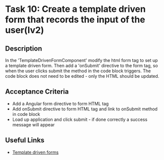 # Task 10: Create a template driven form that records the input of the user(lv2)

## Description
In the 'TemplateDrivenFormComponent' modify the html form tag to set up a template driven form. 
Then add a 'onSubmit' directive to the form tag, so when the user clicks submit the method in the code block triggers.
The code block does not need to be edited - only the HTML should be updated.

## Acceptance Criteria
- Add a Angular form directive to form HTML tag
- Add onSubmit directive to form HTML tag and link to onSubmit method in code block
- Load up application and click submit - if done correctly a success message will appear

## Useful Links
- [Template driven forms](https://angular.io/guide/forms)
